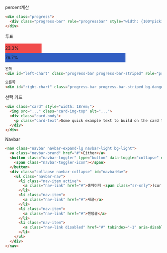 percent계산

```html
<div class="progress">
  <div class="progress-bar" role="progressbar" style="width: {100*pick1/(pick1+pick2)}%;" aria-valuenow="25" aria-valuemin="0" aria-valuemax="100">25%</div>
</div>


```



투표

<div id="left-chart" class="progress-bar progress-bar-striped" role="progressbar" style="width: 23.3%;  background-color: #f14b4b;font-size: 14px;line-height: 30px;" aria-valuenow="23.3" aria-valuemin="0" aria-valuemax="100">23.3%</div>

<div id="right-chart" class="progress-bar progress-bar-striped bg-danger" role="progressbar" style="width: 76.7%; background-color: #315ec3;font-size: 14px;line-height: 30px;" aria-valuenow="76.7" aria-valuemin="0" aria-valuemax="100">76.7%</div>



```html
왼쪽
<div id="left-chart" class="progress-bar progress-bar-striped" role="progressbar" style="width: 23.3%;  background-color: #f14b4b;font-size: 14px;line-height: 30px;" aria-valuenow="23.3" aria-valuemin="0" aria-valuemax="100">23.3%</div>

오른쪽
<div id="right-chart" class="progress-bar progress-bar-striped bg-danger" role="progressbar" style="width: 76.7%; background-color: #315ec3;font-size: 14px;line-height: 30px;" aria-valuenow="76.7" aria-valuemin="0" aria-valuemax="100">76.7%</div>
```



선택 카드

```html
<div class="card" style="width: 18rem;">
  <img src="..." class="card-img-top" alt="...">
  <div class="card-body">
    <p class="card-text">Some quick example text to build on the card title and make up the bulk of the card's content.</p>
  </div>
</div>
```



Navbar

```html
<nav class="navbar navbar-expand-lg navbar-light bg-light">
  <a class="navbar-brand" href="#">Either</a>
  <button class="navbar-toggler" type="button" data-toggle="collapse" data-target="#navbarNav" aria-controls="navbarNav" aria-expanded="false" aria-label="Toggle navigation">
    <span class="navbar-toggler-icon"></span>
  </button>
  <div class="collapse navbar-collapse" id="navbarNav">
    <ul class="navbar-nav">
      <li class="nav-item active">
        <a class="nav-link" href="#">홈페이지 <span class="sr-only">(current)</span></a>
      </li>
      <li class="nav-item">
        <a class="nav-link" href="#">새글</a>
      </li>
      <li class="nav-item">
        <a class="nav-link" href="#">랜덤글</a>
      </li>
      <li class="nav-item">
        <a class="nav-link disabled" href="#" tabindex="-1" aria-disabled="true">Disabled</a>
      </li>
    </ul>
  </div>
</nav>
```